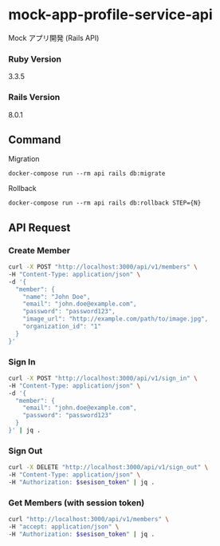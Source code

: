 # mock-app-profile-service-api

Mock アプリ開発 (Rails API)

### Ruby Version

3.3.5

### Rails Version

8.0.1

## Command

Migration

`docker-compose run --rm api rails db:migrate`

Rollback

`docker-compose run --rm api rails db:rollback STEP={N}`

## API Request

### Create Member

```sh
curl -X POST "http://localhost:3000/api/v1/members" \
-H "Content-Type: application/json" \
-d '{
  "member": {
    "name": "John Doe",
    "email": "john.doe@example.com",
    "password": "password123",
    "image_url": "http://example.com/path/to/image.jpg",
    "organization_id": "1"
  }
}'

```

### Sign In

```sh
curl -X POST "http://localhost:3000/api/v1/sign_in" \
-H "Content-Type: application/json" \
-d '{
  "member": {
    "email": "john.doe@example.com",
    "password": "password123"
  }
}' | jq .
```

### Sign Out

```sh
curl -X DELETE "http://localhost:3000/api/v1/sign_out" \
-H "Content-Type: application/json" \
-H "Authorization: $sesison_token" | jq .
```

### Get Members (with session token)

```sh
curl "http://localhost:3000/api/v1/members" \
-H "accept: application/json" \
-H "Authorization: $sesison_token" | jq .
```
